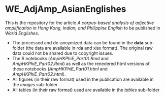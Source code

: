 # WE_AdjAmp_AsianEnglishes

This is the repository for the article *A corpus-based analysis of adjective amplification in Hong Kong, Indian, and Philippine English* to be published in *World Englishes*.

* The processed and de-anoymized data can be found in the **data** sub-folder (the data are available in rda and xlsx format). The original raw data could not be shared due to copyright issues.
* The R notebooks (*AmpHKPhiE_Part01.Rmd* and *AmpHKPhiE_Part02.Rmd*) as well as the renedered html versions of these notebooks (*AmpHKPhiE_Part01.html* and *AmpHKPhiE_Part02.html*).
* All figures (in their raw format) used in the publication are available in the *images* sub-folder
* All tables (in their raw format) used are available in the *tables* sub-folder
